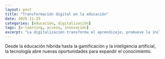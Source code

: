 ```yaml
---
layout: post
title: "Transformación digital en la educación"
date: 2025-11-25
categories: [educación, digitalización]
tags: [e-learning, acceso, innovación]
excerpt: "La digitalización transforma el aprendizaje, promueve la inclusión y redefine el rol del educador."
---
```


Desde la educación híbrida hasta la gamificación y la inteligencia artificial, la tecnología abre nuevas oportunidades para expandir el conocimiento.

<!-- Desarrollo del artículo -->
